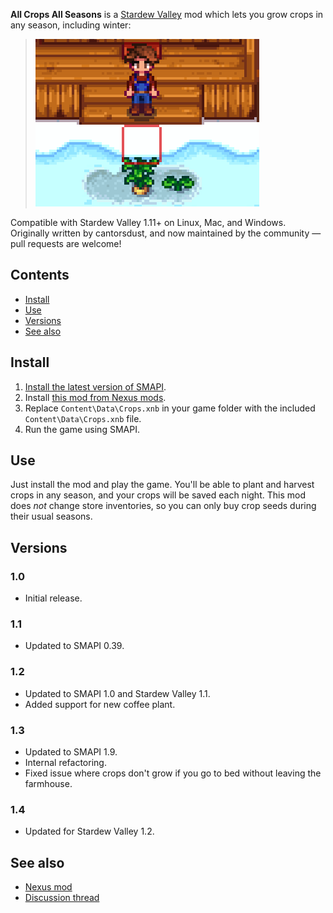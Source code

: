 ﻿**All Crops All Seasons** is a [Stardew Valley](http://stardewvalley.net/) mod which lets you grow
crops in any season, including winter:
> ![](screenshot.png)

Compatible with Stardew Valley 1.11+ on Linux, Mac, and Windows. Originally written by cantorsdust,
and now maintained by the community — pull requests are welcome!

## Contents
* [Install](#install)
* [Use](#use)
* [Versions](#versions)
* [See also](#see-also)

## Install
1. [Install the latest version of SMAPI](http://canimod.com/for-players/install-smapi).
2. Install [this mod from Nexus mods](http://www.nexusmods.com/stardewvalley/mods/170).
3. Replace `Content\Data\Crops.xnb` in your game folder with the included `Content\Data\Crops.xnb` file.
4. Run the game using SMAPI.

## Use
Just install the mod and play the game. You'll be able to plant and harvest crops in any season,
and your crops will be saved each night. This mod does _not_ change store inventories, so you can
only buy crop seeds during their usual seasons.

## Versions
### 1.0
* Initial release.

### 1.1
* Updated to SMAPI 0.39.

### 1.2
* Updated to SMAPI 1.0 and Stardew Valley 1.1.
* Added support for new coffee plant.

### 1.3
* Updated to SMAPI 1.9.
* Internal refactoring.
* Fixed issue where crops don't grow if you go to bed without leaving the farmhouse.

### 1.4
* Updated for Stardew Valley 1.2.

## See also
* [Nexus mod](http://www.nexusmods.com/stardewvalley/mods/170)
* [Discussion thread](http://community.playstarbound.com/threads/smapi-all-crops-all-seasons-plant-and-harvest-any-crop-in-any-season.108526/)
